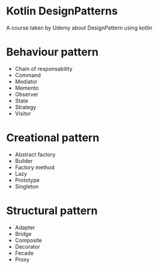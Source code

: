 # Kotlin DesignPatterns
A course taken by Udemy about DesignPattern using kotlin

# Behaviour pattern
  * Chain of responsability
  * Command
  * Mediator
  * Memento
  * Observer
  * State
  * Strategy
  * Visitor
    
# Creational pattern
  * Abstract factory
  * Builder
  * Factory method
  * Lazy
  * Prototype
  * Singleton
    
# Structural pattern
  * Adapter
  * Bridge
  * Composite
  * Decorator
  * Fecade
  * Proxy
